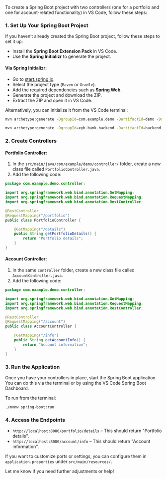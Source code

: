 To create a Spring Boot project with two controllers (one for a portfolio and one for account-related functionality) in VS Code, follow these steps:

### 1. **Set Up Your Spring Boot Project**

If you haven’t already created the Spring Boot project, follow these steps to set it up:

- Install the **Spring Boot Extension Pack** in VS Code.
- Use the **Spring Initializr** to generate the project.

#### Via Spring Initializr:
- Go to [start.spring.io](https://start.spring.io).
- Select the project type (`Maven` or `Gradle`).
- Add the required dependencies such as **Spring Web**.
- Generate the project and download the ZIP.
- Extract the ZIP and open it in VS Code.

Alternatively, you can initialize it from the VS Code terminal:

```bash
mvn archetype:generate -DgroupId=com.example.demo -DartifactId=demo -DarchetypeArtifactId=maven-archetype-quickstart -DinteractiveMode=false

mvn archetype:generate -DgroupId=xyb.bank.backend -DartifactId=backend -DarchetypeArtifactId=maven-archetype-quickstart -DinteractiveMode=false
```

### 2. **Create Controllers**

#### Portfolio Controller:

1. In the `src/main/java/com/example/demo/controller/` folder, create a new class file called `PortfolioController.java`.
2. Add the following code:

```java
package com.example.demo.controller;

import org.springframework.web.bind.annotation.GetMapping;
import org.springframework.web.bind.annotation.RequestMapping;
import org.springframework.web.bind.annotation.RestController;

@RestController
@RequestMapping("/portfolio")
public class PortfolioController {

    @GetMapping("/details")
    public String getPortfolioDetails() {
        return "Portfolio details";
    }
}
```

#### Account Controller:

1. In the same `controller` folder, create a new class file called `AccountController.java`.
2. Add the following code:

```java
package com.example.demo.controller;

import org.springframework.web.bind.annotation.GetMapping;
import org.springframework.web.bind.annotation.RequestMapping;
import org.springframework.web.bind.annotation.RestController;

@RestController
@RequestMapping("/account")
public class AccountController {

    @GetMapping("/info")
    public String getAccountInfo() {
        return "Account information";
    }
}
```

### 3. **Run the Application**

Once you have your controllers in place, start the Spring Boot application. You can do this via the terminal or by using the VS Code Spring Boot Dashboard.

To run from the terminal:

```bash
./mvnw spring-boot:run
```



### 4. **Access the Endpoints**

- `http://localhost:8080/portfolio/details` – This should return "Portfolio details".
- `http://localhost:8080/account/info` – This should return "Account information".

If you want to customize ports or settings, you can configure them in `application.properties` under `src/main/resources/`.

Let me know if you need further adjustments or help!